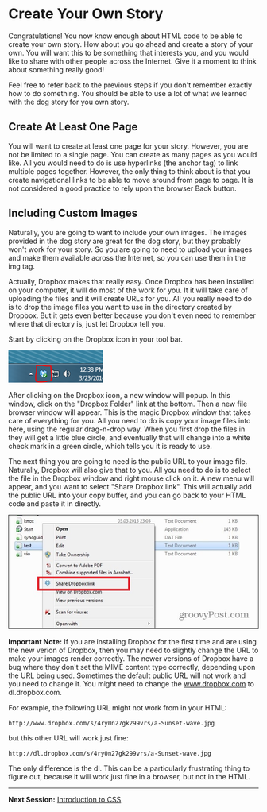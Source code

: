 # Create Your Own Story

Congratulations!  You now know enough about HTML code to be able to create your own story.  How about you go ahead and create a story of your own.  You will want this to be something that interests you, and you would like to share with other people across the Internet.  Give it a moment to think about something really good!  

Feel free to refer back to the previous steps if you don't remember exactly how to do something.  You should be able to use a lot of what we learned with the dog story for you own story.  

## Create At Least One Page

You will want to create at least one page for your story.  However, you are not be limited to a single page.  You can create as many pages as you would like.  All you would need to do is use hyperlinks (the anchor tag) to link multiple pages together.  However, the only thing to think about is that you create navigational links to be able to move around from page to page.  It is not considered a good practice to rely upon the browser Back button.  

## Including Custom Images

Naturally, you are going to want to include your own images.  The images provided in the dog story are great for the dog story, but they probably won't work for your story.  So you are going to need to upload your images and make them available across the Internet, so you can use them in the img tag.  

Actually, Dropbox makes that really easy.  Once Dropbox has been installed on your computer, it will do most of the work for you.  It it will take care of uploading the files and it will create URLs for you.  All you really need to do is to drop the image files you want to use in the directory created by Dropbox.  But it gets even better because you don't even need to remember where that directory is, just let Dropbox tell you.  

Start by clicking on the Dropbox icon in your tool bar.

![Dropbox Toolbar](https://raw.githubusercontent.com/TriValleyCoderDojo/beginner-web/master/screenshots/dropbox_1.PNG)

After clicking on the Dropbox icon, a new window will popup.  In this window, click on the "Dropbox Folder" link at the bottom.  Then a new file browser window will appear.  This is the magic Dropbox window that takes care of everything for you.  All you need to do is copy your image files into here, using the regular drag-n-drop way.  When you first drop the files in they will get a little blue circle, and eventually that will change into a white check mark in a green circle, which tells you it is ready to use.  

The next thing you are going to need is the public URL to your image file.  Naturally, Dropbox will also give that to you.  All you need to do is to select the file in the Dropbox window and right mouse click on it.  A new menu will appear, and you want to select "Share Dropbox link".  This will actually add the public URL into your copy buffer, and you can go back to your HTML code and paste it in directly.  

![Dropbox Toolbar](https://raw.githubusercontent.com/TriValleyCoderDojo/beginner-web/master/screenshots/dropbox_2.jpg)

**Important Note:** If you are installing Dropbox for the first time and are using the new verion of Dropbox, then you may need to slightly change the URL to make your images render correctly.  The newer versions of Dropbox have a bug where they don't set the MIME content type correctly, depending upon the URL being used.  Sometimes the default public URL will not work and you need to change it.  You might need to change the www.dropbox.com to dl.dropbox.com.  

For example, the following URL might not work from in your HTML:
    
    http://www.dropbox.com/s/4ry0n27gk299vrs/a-Sunset-wave.jpg 
    
but this other URL will work just fine:

    http://dl.dropbox.com/s/4ry0n27gk299vrs/a-Sunset-wave.jpg   

The only difference is the dl.  This can be a particularly frustrating thing to figure out, because it will work just fine in a browser, but not in the HTML.  


--------

**Next Session:** [Introduction to CSS](https://github.com/TriValleyCoderDojo/beginner-web/tree/master/session2)
